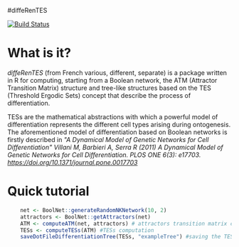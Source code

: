 #diffeRenTES

[![Build Status](https://travis-ci.com/mbraccio/diffeRenTES.svg?branch=master)](https://travis-ci.com/mbraccio/diffeRenTES)

# What is it?
*diffeRenTES* (from French various, different, separate) is a package written in R for computing, starting from a Boolean network, the ATM (Attractor Transition Matrix) structure and tree-like structures based on the TES (Threshold Ergodic Sets)  concept that describe the process of differentiation.

TESs are the mathematical abstractions with which a powerful model of differentiation represents the different cell types arising during ontogenesis.
The aforementioned model of differentiation based on Boolean networks is firstly described in *"A Dynamical Model of Genetic Networks for Cell Differentiation" Villani M, Barbieri A, Serra R (2011) A Dynamical Model of Genetic Networks for Cell Differentiation. PLOS ONE 6(3): e17703. <https://doi.org/10.1371/journal.pone.0017703>*

# Quick tutorial
```r
  	net <- BoolNet::generateRandomNKNetwork(10, 2)
	attractors <- BoolNet::getAttractors(net) 
	ATM <- computeATM(net, attractors) # attractors transition matrix computation
	TESs <- computeTESs(ATM) #TESs computation
	saveDotFileDifferentiationTree(TESs, "exampleTree") #saving the TES-based differentiation tree
```
